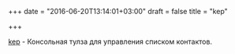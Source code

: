 +++
date = "2016-06-20T13:14:01+03:00"
draft = false
title = "kep"

+++

<p><a href="https://github.com/douglaslamb/kep">kep</a>&nbsp;- Консольная тулза для управления списком контактов.</p>

